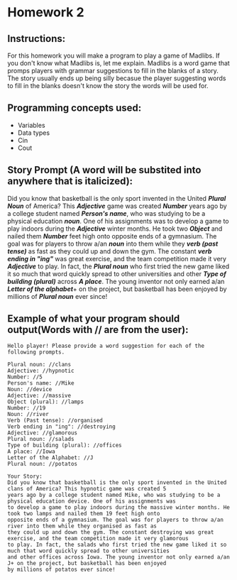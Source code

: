 # Homework 2
## Instructions:
For this homework you will make a program to play a game of Madlibs. If you don't know what Madlibs is, let me explain. Madlibs is a word game that promps
players with grammar suggestions to fill in the blanks of a story. The story usually ends up being silly becasue the player suggesting words to fill in the
blanks doesn't know the story the words will be used for.

## Programming concepts used:
  - Variables
  - Data types
  - Cin
  - Cout

## Story Prompt (A word will be substited into anywhere that is italicized):
Did you know that basketball is the only sport invented in the United ___Plural Noun___ of America? This ___Adjective___ game was created ___Number___ years
ago by a college student named ___Person's name___, who was studying to be a physical education ___noun___. One of his assignments was to develop a game to
play indoors during the ___Adjective___ winter months. He took two ___Object___ and nailed them ___Number___ feet high onto opposite ends of a
gymnasium. The goal was for players to throw a/an ___noun___ into them while they ___verb (past tense)___ as fast as they could up and down the gym. The
constant ___verb ending in "ing"___ was great exercise, and the team competition made it very ___Adjective___ to play. In fact, the ___Plural noun___ who
first tried the new game liked it so much that word quickly spread to other universities and other ___Type of building (plural)___ across ___A place___. The
young inventor not only earned a/an ___Letter of the alphabet___+ on the project, but basketball has been enjoyed by millions of ___Plural noun___ ever
since!

## Example of what your program should output(Words with // are from the user):
```
Hello player! Please provide a word suggestion for each of the following prompts.

Plural noun: //clans
Adjective: //hypnotic
Number: //5
Person's name: //Mike
Noun: //device
Adjective: //massive
Object (plural): //lamps
Number: //19
Noun: //river
Verb (Past tense): //organised
Verb ending in "ing": //destroying
Adjective: //glamorous
Plural noun: //salads
Type of building (plural): //offices
A place: //Iowa
Letter of the Alphabet: //J
Plural noun: //potatos

Your Story:
Did you know that basketball is the only sport invented in the United clans of America? This hypnotic game was created 5 
years ago by a college student named Mike, who was studying to be a physical education device. One of his assignments was 
to develop a game to play indoors during the massive winter months. He took two lamps and nailed them 19 feet high onto 
opposite ends of a gymnasium. The goal was for players to throw a/an river into them while they organised as fast as 
they could up and down the gym. The constant destroying was great exercise, and the team competition made it very glamorous 
to play. In fact, the salads who first tried the new game liked it so much that word quickly spread to other universities 
and other offices across Iowa. The young inventor not only earned a/an J+ on the project, but basketball has been enjoyed 
by millions of potatos ever since!
```
